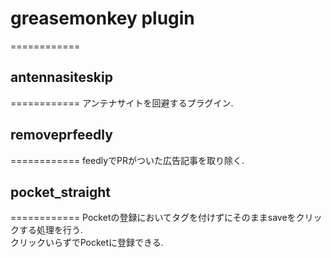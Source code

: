 # greasemonkey plugin
============

## antennasiteskip
============
アンテナサイトを回避するプラグイン.  

## removeprfeedly
============
feedlyでPRがついた広告記事を取り除く.

## pocket_straight
============
Pocketの登録においてタグを付けずにそのままsaveをクリックする処理を行う.  
クリックいらずでPocketに登録できる.
